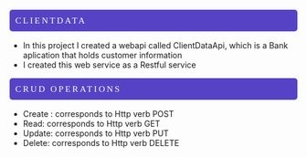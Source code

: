 <div style="color:white;
           display:fill;
           border-radius:5px;
           background-color:#5642C5;
           font-size:110%;
           font-family:Caveat;
           letter-spacing:3px">

<p style="padding: 10px;color:white;">CLIENTDATA</p>
</div>

- In this project I created a webapi called ClientDataApi, which is a Bank aplication that holds customer information
- I created this web service as a Restful service


<div style="color:white;
           display:fill;
           border-radius:5px;
           background-color:#5642C5;
           font-size:110%;
           font-family:Caveat;
           letter-spacing:3px">

<p style="padding: 10px;color:white;">CRUD OPERATIONS</p>
</div>

- Create : corresponds to Http verb POST
- Read: corresponds to Http verb GET
- Update: corresponds to Http verb PUT
- Delete: corresponds to Http verb DELETE

